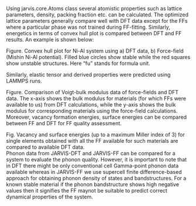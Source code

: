 Using jarvis.core.Atoms class several atomistic properties such as lattice parameters, density, packing fraction etc. can be calculated. The optimized lattice parameters generally compare well with DFT data except for the FFs where a particular phase was not trained during FF-fitting. Similarly, energetics in terms of convex hull plot is compared between DFT and FF results. An example is shown below:
 
Figure. Convex hull plot for Ni-Al system using a) DFT data, b) Force-field (Mishin Ni-Al potential). Filled blue circles show stable while the red squares show unstable structures. Here “fu” stands for formula unit.

Similarly, elastic tensor and derived properties were predicted using LAMMPS runs. 

 
Figure. Comparison of Voigt-bulk modulus data of force-fields and DFT data. The x-axis shows the bulk modulus for materials (for which FFs were available to us) from DFT calculations, while the y-axis shows the bulk modulus for corresponding materials using the force-field calculations.
Moreover, vacancy formation energies, surface energies can be compared between FF and DFT for FF quality assessment.
 
Fig. Vacancy and surface energies (up to a maximum Miller index of 3) for single elements obtained with all the FF available for such materials are compared to available DFT data.  
Phonon data from JARVIS-DFT and JARVIS-FF can be compared for a system to evaluate the phonon quality. However, it is important to note that in DFT there might be only conventional cell Gamma-point phonon data available whereas in JARVIS-FF we use supercell finite difference-based approach for obtaining phonon density of states and bandstructures. For a known stable material if the phonon bandstructure shows high negative values then it signifies the FF maynot be suitable to predict correct dynamical properties of the system.

